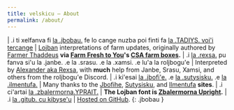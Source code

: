```yaml
---
title: velskicu — About
permalink: /about/
---
```


| .i ti xelfanva fi [la .jbobau.] fe lo cange nuzba poi finti fa [la .TADIYS. voi'i tercange] | [Lojban] interpretations of farm updates, originally authored by [Farmer Thaddeus] **via [Farm Fresh to You]'s [CSA farm boxes].**
| .i [la .rexsa.] pu fanva si'u la .janbe. .e la .srasu. .e la .xamsi. .e lu'a la roljbogu'e | Interpreted by [Alexander aka Rexsa], with **much** help from Janbe, Srasu, Xamsi, and others from the roljbogu'e Discord.
| .i ki'esai [la .jbofi'e.] .e [la .sutysisku.] .e [la .ilmentufa.] | Many thanks to the [Jbofihe], [Sutysisku], and [Ilmentufa] **sites**.
| .i ci'artai [la .zbalermorna.YPRAIT.] | **The Lojban font is [Zbalermorna Upright].**
| .i [la .gitub. cu kibyse'u] | [Hosted on GitHub].
{: .jbobau }

[Alexander aka Rexsa]: https://mastodon.xyz/web/@alxndr
[CSA farm boxes]: https://wikipedia.org/wiki/Community-supported_agriculture
[Farm Fresh to You]: https://farmfreshtoyou.com
[Farmer Thaddeus]: https://instagram.com/farmerthaddeus
[Hosted on GitHub]: https://github.com/alxndr/lahau-rahi-le-cange-lehu
[Ilmentufa]: https://lojban.github.io/ilmentufa/glosser/glosser.htm
[Jbofihe]: https://jboski.lojban.org
[Lojban]: https://mw.lojban.org
[Sutysisku]: https://la-lojban.github.io/sutysisku/lojban
[Zbalermorna Upright]: https://github.com/jackhumbert/zbalermorna-upright-font
[la .gitub. cu kibyse'u]: https://github.com/alxndr/lahau-rahi-le-cange-lehu
[la .ilmentufa.]: https://lojban.github.io/ilmentufa/glosser/glosser.htm
[la .jbobau.]: https://mw.lojban.org
[la .jbofi'e.]: https://jboski.lojban.org
[la .rexsa.]: https://mastodon.xyz/web/@alxndr
[la .sutysisku.]: https://la-lojban.github.io/sutysisku/lojban
[la .zbalermorna.YPRAIT.]: https://github.com/jackhumbert/zbalermorna-upright-font
[la .TADIYS. voi'i tercange]: https://instagram.com/farmerthaddeus
